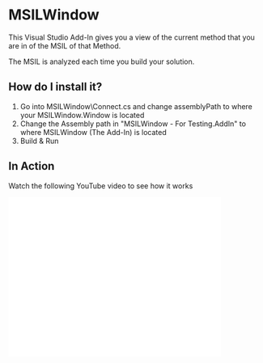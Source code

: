 MSILWindow
==========

This Visual Studio Add-In gives you a view of the current method that you are in of the MSIL of that Method.

The MSIL is analyzed each time you build your solution.

## How do I install it?
1. Go into MSILWindow\Connect.cs and change assemblyPath to where your MSILWindow.Window is located
2. Change the Assembly path in "MSILWindow - For Testing.AddIn" to where MSILWindow (The Add-In) is located
3. Build & Run

## In Action
Watch the following YouTube video to see how it works
<iframe width="420" height="315" src="//www.youtube.com/embed/63JDR_SUgNY" frameborder="0" allowfullscreen></iframe>